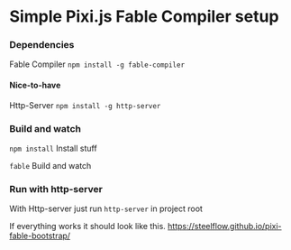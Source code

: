 # Simple Pixi.js Fable Compiler setup

### Dependencies
Fable Compiler
`npm install -g fable-compiler`

#### Nice-to-have
Http-Server
`npm install -g http-server`

### Build and watch
`npm install` Install stuff

`fable` Build and watch

### Run with http-server

With Http-server just run `http-server` in project root

If everything works it should look like this. https://steelflow.github.io/pixi-fable-bootstrap/

